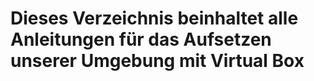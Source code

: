 # Dieses Verzeichnis beinhaltet alle Anleitungen für das Aufsetzen unserer Umgebung mit Virtual Box
